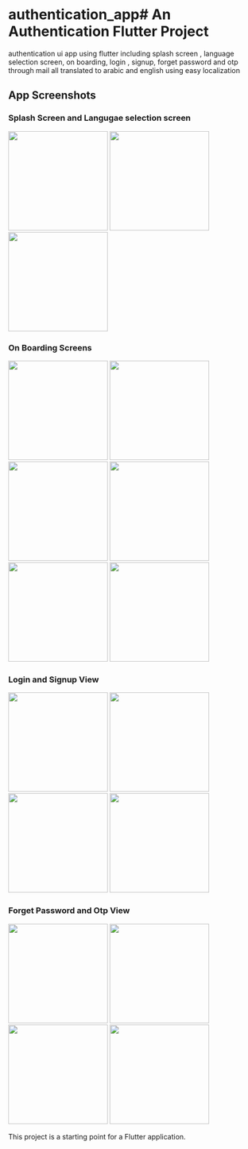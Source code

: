 # authentication_app# An Authentication Flutter Project
authentication ui app using flutter including splash screen , language selection screen, on boarding, login , signup, forget password and otp through mail all translated to arabic and english using easy localization
## App Screenshots

### Splash Screen and Langugae selection screen 
<p align="left">
  <img src="https://github.com/user-attachments/assets/1a85f56c-eb58-4544-94d0-8fa5b2605712"  width="200">
  <img src="https://github.com/user-attachments/assets/65b6b25a-6a50-40a5-9d8b-271fd7fbc761" width="200">
  <img src="https://github.com/user-attachments/assets/b876d809-f842-4509-809a-52e1d4ee8bdb"  width="200">
</p>

### On Boarding Screens
<p align="left">
  <img src="https://github.com/user-attachments/assets/0a085f1e-7713-4540-8eb2-fbe5af0088a6"  width="200">
  <img src="https://github.com/user-attachments/assets/f10927ca-7de2-487b-bdbc-c106815c876b" width="200">
  <img src="https://github.com/user-attachments/assets/b66c84f3-d644-47e2-a583-eb252b433eb4"  width="200">
  <img src="https://github.com/user-attachments/assets/a7bfc17d-46d2-44cc-8d83-c8d65c680a52"  width="200">
  <img src="https://github.com/user-attachments/assets/2bf9894b-38fa-42cd-a903-e3b6b5bfd46e"  width="200">
  <img src="https://github.com/user-attachments/assets/c1abc625-af62-445e-ad06-d26252b5c4f7" width="200">
</p>

### Login and Signup View

<p align="left">
  <img src="https://github.com/user-attachments/assets/61727c11-e02a-43fd-be4d-5974d99614ee"  width="200">
  <img src="https://github.com/user-attachments/assets/54c29459-3b47-4749-b681-7ad5e58bf049"  width="200">
 <img src="https://github.com/user-attachments/assets/1e8612a5-3825-43f0-9516-7bda672af786"  width="200">
  <img src="https://github.com/user-attachments/assets/0a88775c-74bd-49ee-8a4b-a0ecc3fbfc36"  width="200">
</p>

### Forget Password and Otp View

<p align="left">
  <img src="https://github.com/user-attachments/assets/d88a3e7d-2f56-4101-8980-980d111984a1" width="200">
  <img src="https://github.com/user-attachments/assets/5deb5ded-aa3f-44d5-9038-d6d2b353de1e" width="200">
  <img src="https://github.com/user-attachments/assets/f9ad4cf4-0ec4-48d2-b1ce-a225ddaafddd"  width="200">
  <img src="https://github.com/user-attachments/assets/51d54da3-7d5e-42a3-b9c8-47dd485ccbe0"  width="200">
</p>

This project is a starting point for a Flutter application.
